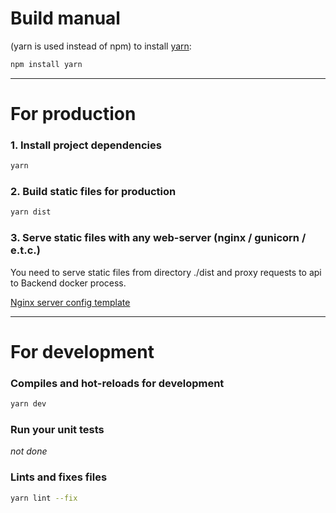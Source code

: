 # Build manual

(yarn is used instead of npm)
to install [yarn](https://yarnpkg.com/):
```bash
npm install yarn
```

---
# For production
### 1. Install project dependencies 
```bash
yarn
```

### 2. Build static files for production
```bash
yarn dist
```

### 3. Serve static files with any web-server (nginx / gunicorn / e.t.c.)
You need to serve static files from directory ./dist and proxy requests to api to Backend docker process.

[Nginx server config template](nginx/frontend.conf)


---
# For development
### Compiles and hot-reloads for development
```bash
yarn dev
```
### Run your unit tests
*not done*

### Lints and fixes files
```bash
yarn lint --fix
```

